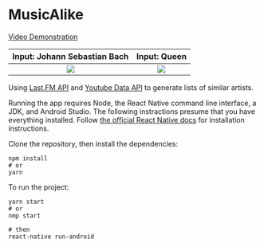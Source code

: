 # MusicAlike
[Video Demonstration](https://github.com/virtumonde/musicalike/blob/master/demo/demo.mp4?raw=true)

Input: Johann Sebastian Bach | Input: Queen
:-------------------------:|:-------------------------:
![](https://github.com/virtumonde/musicalike/blob/master/demo/demo_2.gif?raw=true)  |  ![](https://github.com/virtumonde/musicalike/blob/master/demo/demo_3.gif?raw=true)

Using [Last.FM API](https://www.last.fm/api/) and [Youtube Data API](https://developers.google.com/youtube/v3/)
to generate lists of similar artists.

Running the app requires Node, the React Native command line interface, a JDK, and Android Studio. The following instractions presume that you have everything installed. Follow [the official React Native docs](https://facebook.github.io/react-native/docs/getting-started) for installation instructions.

Clone the repository, then install the
dependencies:

```
npm install
# or
yarn
```

To run the project:

```
yarn start
# or
nmp start

# then
react-native run-android
```
